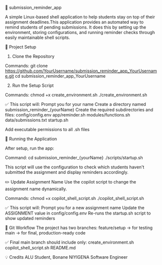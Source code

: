 📅 submission_reminder_app

A simple Linux-based shell application to help students stay on top of their assignment deadlines.This application provides an automated way to remind students of pending submissions. It does this by setting up the environment, storing configurations, and running reminder checks through easily maintainable shell scripts.

🔧 Project Setup

1. Clone the Repository

Commands:
git clone https://github.com/YourUsername/submission_reminder_app_YourUsername.git
cd submission_reminder_app_YourUsername

2. Run the Setup Script

Commands:
chmod +x create_environment.sh
./create_environment.sh

✅ This script will:
Prompt you for your name
Create a directory named submission_reminder_{yourName}
Create the required subdirectories and files:
config/config.env
app/reminder.sh
modules/functions.sh
data/submissions.txt
startup.sh

Add executable permissions to all .sh files

🚀 Running the Application

After setup, run the app:

Command:
cd submission_reminder_{yourName}
./scripts/startup.sh

This script will use the configuration to check which students haven't submitted the assignment and display reminders accordingly.

✏️ Update Assignment Name
Use the copilot script to change the assignment name dynamically.

Commands:
chmod +x copilot_shell_script.sh
./copilot_shell_script.sh

✅ This script will:
Prompt you for a new assignment name
Update the ASSIGNMENT value in config/config.env
Re-runs the startup.sh script to show updated reminders

🌿 Git Workflow
The project has two branches:
feature/setup → for testing
main → for final, production-ready code

✅ Final main branch should include only:
create_environment.sh
copilot_shell_script.sh
README.md

💡 Credits
ALU Student, Bonane NIYIGENA
Software Engineer
